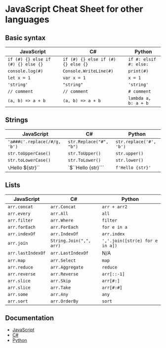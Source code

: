 # JavaScript Cheat Sheet for other languages

## Basic syntax

| JavaScript                         | C#                                 | Python                 |
| ---------------------------------- | ---------------------------------- | ---------------------- |
| `if (#) {} else if (#) {} else {}` | `if (#) {} else if (#) {} else {}` | `if #: elsif #: else:` |
| `console.log(#)`                   | `Console.WriteLine(#)`             | `print(#)`             |
| `let x = 1`                        | `var x = 1`                        | `x = 1`                |
| `'string'`                         | `"string"`                         | `'string'`             |
| `// comment`                       | `// comment`                       | `# comment`            |
| `(a, b) => a + b`                  | `(a, b) => a + b`                  | `lambda a, b: a + b`   |

## Strings

| JavaScript                   | C#                      | Python                  |
| ---------------------------- | ----------------------- | ----------------------- |
| `'a###c'.replace(/#/g, 'b')` | `str.Replace("#", "b")` | `str.replace('#', 'b')` |
| `str.toUpperCase()`          | `str.ToUpper()`         | `str.upper()`           |
| `str.toLowerCase()`          | `str.ToLower()`         | `str.lower()`           |
| `\`Hello ${str}\``           | `$``Hello {str}```      | `f'Hello {str}'`        |

## Lists

| JavaScript        | C#                      | Python                          |
| ----------------- | ----------------------- | ------------------------------- |
| `arr.concat`      | `arr.Concat`            | `arr + arr2`                    |
| `arr.every`       | `arr.All`               | `all`                           |
| `arr.filter`      | `arr.Where`             | `filter`                        |
| `arr.forEach`     | `arr.ForEach`           | `for e in a`                    |
| `arr.indexOf`     | `arr.IndexOf`           | `arr.index`                     |
| `arr.join`        | `String.Join(",", arr)` | `','.join([str(e) for e in a])` |
| `arr.lastIndexOf` | `arr.LastIndexOf`       | N/A                             |
| `arr.map`         | `arr.Select`            | `map`                           |
| `arr.reduce`      | `arr.Aggregate`         | `reduce`                        |
| `arr.reverse`     | `arr.Reverse`           | `arr[::-1]`                     |
| `arr.slice`       | `arr.Skip`              | `arr[#:]`                       |
| `arr.slice`       | `arr.Take`              | `arr[#:#]`                      |
| `arr.some`        | `arr.Any`               | `any`                           |
| `arr.sort`        | `arr.OrderBy`           | `sort`                          |

## Documentation

- [JavaScript](https://developer.mozilla.org/en-US/docs/Web/JavaScript/Reference/Global_Objects/Array)
- [C#](https://docs.microsoft.com/en-us/dotnet/api/system.linq.enumerable?view=netcore-3.1)
- [Python](https://docs.python.org/3/library/functions.html)
